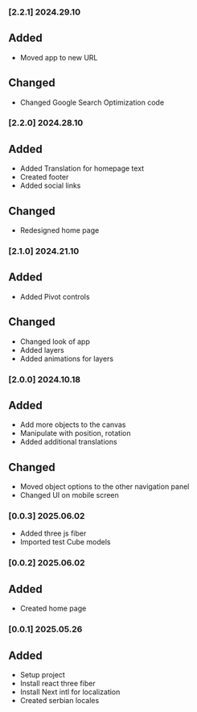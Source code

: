 ### [2.2.1] 2024.29.10

## Added

- Moved app to new URL

## Changed

- Changed Google Search Optimization code

### [2.2.0] 2024.28.10

## Added

- Added Translation for homepage text
- Created footer
- Added social links

## Changed

- Redesigned home page

### [2.1.0] 2024.21.10

## Added

- Added Pivot controls

## Changed

- Changed look of app
- Added layers
- Added animations for layers

### [2.0.0] 2024.10.18

## Added

- Add more objects to the canvas
- Manipulate with position, rotation
- Added additional translations

## Changed

- Moved object options to the other navigation panel
- Changed UI on mobile screen

### [0.0.3] 2025.06.02

- Added three js fiber
- Imported test Cube models

### [0.0.2] 2025.06.02

## Added

- Created home page

### [0.0.1] 2025.05.26

## Added

- Setup project
- Install react three fiber
- Install Next intl for localization
- Created serbian locales
